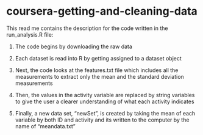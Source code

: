 # coursera-getting-and-cleaning-data

This read me contains the description for the code written in the run_analysis.R file:

1. The code begins by downloading the raw data  

2. Each dataset is read into R by getting assigned to a dataset object

3. Next, the code looks at the features.txt file which includes all the measurements to extract only the mean and the standard deviation measurements

4. Then, the values in the activity variable are replaced by string variables to give the user a clearer understanding of what each activity indicates

5. Finally, a new data set, “newSet”, is created by taking the mean of each variable by both ID and activity and its written to the computer by the name of “meandata.txt”
